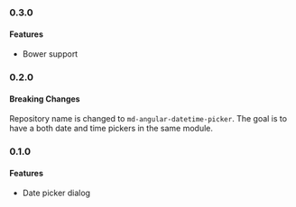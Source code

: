 ### 0.3.0

#### Features

* Bower support

### 0.2.0

#### Breaking Changes

Repository name is changed to `md-angular-datetime-picker`. The goal is to have a both date and time pickers in the same module.

### 0.1.0

#### Features

* Date picker dialog
